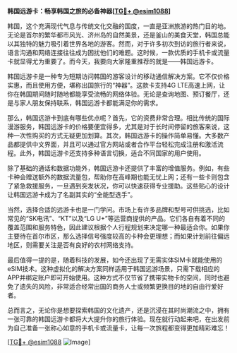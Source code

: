 **韩国远游卡：畅享韩国之旅的必备神器[[TG💪+ @esim1088](https://t.me/s/esim1088)]**

韩国，这个充满现代气息与传统文化交融的国度，一直是亚洲旅游的热门目的地。无论是首尔的繁华都市风光、济州岛的自然美景，还是釜山的美食天堂，韩国总能以其独特的魅力吸引着世界各地的游客。然而，对于许多初次到访的旅行者来说，语言沟通和网络连接往往成为困扰他们的难题。这时候，一款优质的手机卡或流量卡就显得尤为重要了。而今天，我要向大家隆重推荐的就是——韩国远游卡。

韩国远游卡是一种专为短期访问韩国的游客设计的移动通信解决方案。它不仅价格实惠，而且使用方便，堪称出国旅行的“神器”。这款卡支持4G LTE高速上网，让你在韩国期间随时随地都能享受流畅的网络体验。无论是查询地图、预订餐厅，还是与家人朋友保持联系，韩国远游卡都能满足你的需求。

那么，韩国远游卡到底有哪些优点呢？首先，它的资费非常合理。相比传统的国际漫游服务，韩国远游卡的价格要便宜得多，尤其是对于长时间停留的旅客来说，这种一次性购买的方式无疑更加划算。其次，韩国远游卡的操作简单易懂。大多数产品都提供中文界面，并且可以通过官方网站或者合作平台轻松完成注册和激活流程。此外，韩国远游卡还支持多种语言切换，适合不同国家的用户使用。

除了基础的通话和数据功能外，韩国远游卡还提供了丰富的增值服务。例如，有些卡种会赠送额外的数据流量包，帮助你在高峰期也能无忧上网；还有一些卡则包含了紧急救援服务，一旦遇到突发状况，你可以快速获得专业援助。这些贴心的设计让韩国远游卡成为了名副其实的“全能型选手”。

当然，选择合适的远游卡也是一门学问。市场上有许多品牌和型号可供挑选，比如常见的“SK电讯”、“KT”以及“LG U+”等运营商提供的产品。它们各自有着不同的覆盖范围和服务特色，因此建议根据个人行程规划来决定哪一种最适合你。如果你主要待在首尔市区，那么选择信号强度较高的卡种会更理想；而如果计划前往偏远地区，则需要关注是否有良好的农村网络支持。

最后值得一提的是，随着科技的发展，如今还出现了无需实体SIM卡就能使用的eSIM技术。这种虚拟化的解决方案同样适用于韩国远游场景，只需下载相应的APP并绑定账户即可开始使用。这种方式不仅节省了携带实物卡的空间，同时也避免了遗失的风险，非常适合经常出国的商务人士或频繁更换目的地的自由行爱好者。

总而言之，无论你是想要探索韩国的文化遗产，还是沉浸在其时尚潮流之中，拥有一张可靠的韩国远游卡都将大大提升你的旅行体验。现在就行动起来吧，在出发前为自己准备一张称心如意的手机卡或流量卡，让每一次旅程都变得更加精彩难忘！

[[TG💪+ @esim1088](https://t.me/s/esim1088) ![Image](https://i.postimg.cc/4NQfJmqS/Snipaste-2025-05-13-00-14-12.png)]